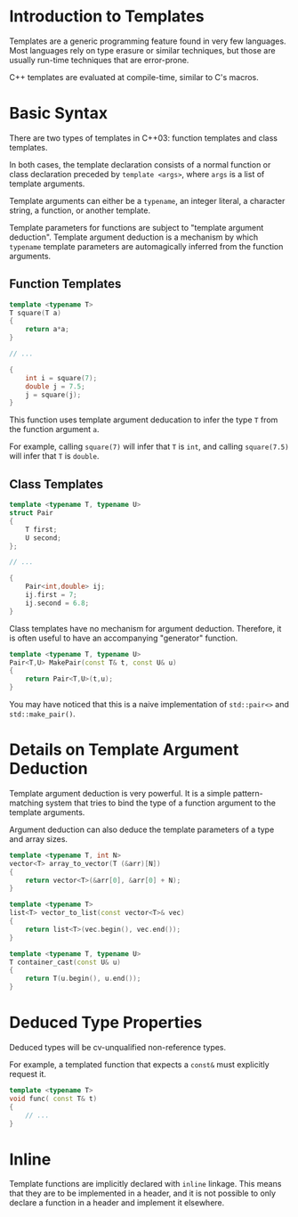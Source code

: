 # Introduction to Templates

Templates are a generic programming feature found in very few languages.
Most languages rely on type erasure or similar techniques,
but those are usually run-time techniques that are error-prone.

C++ templates are evaluated at compile-time, similar to C's macros.

# Basic Syntax

There are two types of templates in C++03:
function templates and class templates.

In both cases, the template declaration consists of a normal function or class
declaration preceded by `template <args>`, where `args` is a list of
template arguments.

Template arguments can either be a `typename`, an integer literal,
a character string, a function, or another template.

Template parameters for functions are subject to "template argument deduction".
Template argument deduction is a mechanism by which `typename` template
parameters are automagically inferred from the function arguments.

## Function Templates

```C++
template <typename T>
T square(T a)
{
    return a*a;
}

// ...

{
    int i = square(7);
    double j = 7.5;
    j = square(j);
}
```

This function uses template argument deducation to infer the type `T`
from the function argument `a`.

For example, calling `square(7)` will infer that `T` is `int`,
and calling `square(7.5)` will infer that `T` is `double`.

## Class Templates

```C++
template <typename T, typename U>
struct Pair
{
    T first;
    U second;
};

// ...

{
    Pair<int,double> ij;
    ij.first = 7;
    ij.second = 6.8;
}
```

Class templates have no mechanism for argument deduction.
Therefore, it is often useful to have an accompanying "generator" function.

```C++
template <typename T, typename U>
Pair<T,U> MakePair(const T& t, const U& u)
{
    return Pair<T,U>(t,u);
}
```

You may have noticed that this is a naive implementation of `std::pair<>`
and `std::make_pair()`.

# Details on Template Argument Deduction

Template argument deduction is very powerful.
It is a simple pattern-matching system that tries to bind the
type of a function argument to the template arguments.

Argument deduction can also deduce the template parameters
of a type and array sizes.

```C++
template <typename T, int N>
vector<T> array_to_vector(T (&arr)[N])
{
    return vector<T>(&arr[0], &arr[0] + N);
}
```

```C++
template <typename T>
list<T> vector_to_list(const vector<T>& vec)
{
    return list<T>(vec.begin(), vec.end());
}
```

```C++
template <typename T, typename U>
T container_cast(const U& u)
{
    return T(u.begin(), u.end());
}
```

# Deduced Type Properties

Deduced types will be cv-unqualified non-reference types.

For example, a templated function that expects a `const&` must explicitly
request it.

```C++
template <typename T>
void func( const T& t)
{
    // ...
}
```

# Inline

Template functions are implicitly declared with `inline` linkage.
This means that they are to be implemented in a header,
and it is not possible to only declare a function in a header
and implement it elsewhere.
